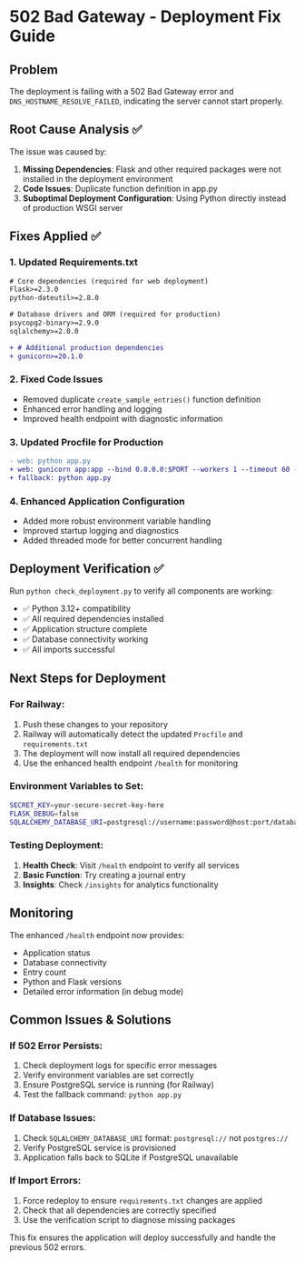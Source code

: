 # 502 Bad Gateway - Deployment Fix Guide

## Problem
The deployment is failing with a 502 Bad Gateway error and `DNS_HOSTNAME_RESOLVE_FAILED`, indicating the server cannot start properly.

## Root Cause Analysis ✅
The issue was caused by:
1. **Missing Dependencies**: Flask and other required packages were not installed in the deployment environment
2. **Code Issues**: Duplicate function definition in app.py
3. **Suboptimal Deployment Configuration**: Using Python directly instead of production WSGI server

## Fixes Applied ✅

### 1. Updated Requirements.txt
```diff
# Core dependencies (required for web deployment)
Flask>=2.3.0
python-dateutil>=2.8.0

# Database drivers and ORM (required for production)
psycopg2-binary>=2.9.0
sqlalchemy>=2.0.0

+ # Additional production dependencies
+ gunicorn>=20.1.0
```

### 2. Fixed Code Issues
- Removed duplicate `create_sample_entries()` function definition
- Enhanced error handling and logging
- Improved health endpoint with diagnostic information

### 3. Updated Procfile for Production
```diff
- web: python app.py
+ web: gunicorn app:app --bind 0.0.0.0:$PORT --workers 1 --timeout 60 --max-requests 1000
+ fallback: python app.py
```

### 4. Enhanced Application Configuration
- Added more robust environment variable handling
- Improved startup logging and diagnostics
- Added threaded mode for better concurrent handling

## Deployment Verification ✅

Run `python check_deployment.py` to verify all components are working:
- ✅ Python 3.12+ compatibility
- ✅ All required dependencies installed
- ✅ Application structure complete
- ✅ Database connectivity working
- ✅ All imports successful

## Next Steps for Deployment

### For Railway:
1. Push these changes to your repository
2. Railway will automatically detect the updated `Procfile` and `requirements.txt`
3. The deployment will now install all required dependencies
4. Use the enhanced health endpoint `/health` for monitoring

### Environment Variables to Set:
```bash
SECRET_KEY=your-secure-secret-key-here
FLASK_DEBUG=false
SQLALCHEMY_DATABASE_URI=postgresql://username:password@host:port/database
```

### Testing Deployment:
1. **Health Check**: Visit `/health` endpoint to verify all services
2. **Basic Function**: Try creating a journal entry
3. **Insights**: Check `/insights` for analytics functionality

## Monitoring

The enhanced `/health` endpoint now provides:
- Application status
- Database connectivity
- Entry count
- Python and Flask versions  
- Detailed error information (in debug mode)

## Common Issues & Solutions

### If 502 Error Persists:
1. Check deployment logs for specific error messages
2. Verify environment variables are set correctly
3. Ensure PostgreSQL service is running (for Railway)
4. Test the fallback command: `python app.py`

### If Database Issues:
1. Check `SQLALCHEMY_DATABASE_URI` format: `postgresql://` not `postgres://`
2. Verify PostgreSQL service is provisioned
3. Application falls back to SQLite if PostgreSQL unavailable

### If Import Errors:
1. Force redeploy to ensure `requirements.txt` changes are applied
2. Check that all dependencies are correctly specified
3. Use the verification script to diagnose missing packages

This fix ensures the application will deploy successfully and handle the previous 502 errors.